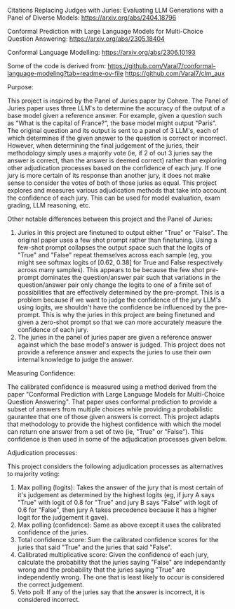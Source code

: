Citations
Replacing Judges with Juries: Evaluating LLM Generations with a Panel of Diverse Models: https://arxiv.org/abs/2404.18796

Conformal Prediction with Large Language Models for Multi-Choice Question Answering: https://arxiv.org/abs/2305.18404

Conformal Language Modelling: https://arxiv.org/abs/2306.10193

Some of the code is derived from: https://github.com/Varal7/conformal-language-modeling?tab=readme-ov-file https://github.com/Varal7/clm_aux

Purpose:

This project is inspired by the Panel of Juries paper by Cohere. The Panel of Juries paper uses three LLM's to determine the accuracy of the output of a base model given a reference answer. 
For example, given a question such as "What is the capital of France?", the base model might output "Paris". The original question and its output is sent to a panel of 3 LLM's, each of which 
determines if the given answer to the question is correct or incorrect.
However, when determining the final judgement of the juries, their methodology simply uses a majority vote (ie, if 2 of out 3 juries say the answer is correct, than the answer is deemed correct)
rather than exploring other adjudication processes based on the confidence of each jury. If one jury is more certain of its response than another jury, it does not make sense to consider the 
votes of both of those juries as equal. This project explores and measures various adjudication methods that take into account the confidence of each jury. 
This can be used for model evaluation, exam grading, LLM reasoning, etc.

Other notable differences between this project and the Panel of Juries:

1) Juries in this project are finetuned to output either "True" or "False". The original paper uses a few shot prompt rather than finetuning. Using a few-shot prompt collapses the output space such that the logits
   of "True" and "False" repeat themselves across each sample (eg, you might see softmax logits of [0.62, 0.38] for True and False respectively across many samples). This appears to be because
   the few shot pre-prompt dominates the question/answer pair such that variations in the question/answer pair only change the logits to one of a finite set of possibilities that are effectively
   determined by the pre-prompt. This is a problem because if we want to judge the confidence of the jury LLM's using logits, we shouldn't have the confidence be influenced by the pre-prompt. This is why the
   juries in this project are being finetuned and given a zero-shot prompt so that we can more accurately measure the confidence of each jury.
2) The juries in the panel of juries paper are given a reference answer against which the base model's answer is judged. This project does not provide a reference answer and expects the juries to use their own
   internal knowledge to judge the answer.

Measuring Confidence:

The calibrated confidence is measured using a method derived from the paper "Conformal Prediction with Large Language Models for Multi-Choice Question Answering". That paper uses conformal prediction to provide
a subset of answers from multiple choices while providing a probabilistic gaurantee that one of those given answers is correct. This project adapts that methodology to provide the highest confidence with which
the model can return one answer from a set of two (ie, "True" or "False"). This confidence is then used in some of the adjudication processes given below.

Adjudication processes:

This project considers the following adjudication processes as alternatives to majority voting:
1) Max polling (logits): Takes the answer of the jury that is most certain of it's judgement as determined by the highest logits (eg, if jury A says "True" with logit of 0.8 for "True" and jury B says "False" with
   logit of 0.6 for "False", then jury A takes precedence because it has a higher logit for the judgement it gave).
2) Max polling (confidence): Same as above except it uses the calibrated confidence of the juries.
3) Total confidence score: Sum the calibrated confidence scores for the juries that said "True" and the juries that said "False".
4) Calibrated multiplicative score: Given the confidence of each jury, calculate the probability that the juries saying "False" are independantly wrong and the probability that the juries saying "True" are
   independently wrong. The one that is least likely to occur is considered the correct judgement.
5) Veto poll: If any of the juries say that the answer is incorrect, it is considered incorrect.

